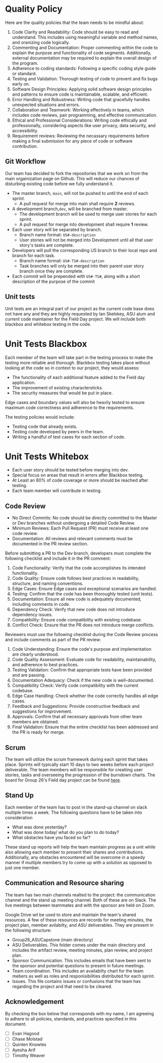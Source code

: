 # Quality Policy

Here are the quality policies that the team needs to be mindful about:
1. Code Clarity and Readability: Code should be easy to read and understand. This includes using meaningful variable and method names, and oranizing code logically.
2. Commenting and Documentation: Proper commenting within the code to explain the purpose and functionality of code segments. Additionally, external documentation may be required to explain the overall design of the program.
3. Adherence to coding standards: Following a specific coding style guide or standard.
4. Testing and Validation: Thorough testing of code to prevent and fix bugs early on.
5. Software Design Principles: Applying solid software design principles and patterns to ensure code is maintainable, scalable, and efficient.
6. Error Handling and Robustness: Writing code that gracefully handles unexpected situations and errors.
7. Collaboration and Teamwork: Working effectively in teams, which includes code reviews, pair programming, and effective communication.
8. Ethical and Professional Considerations: Writing code ethically and professionally, considering aspects like user privacy, data security, and accessibility.
9. Requirement reviews: Reviewing the necassary requirements before making a final submission for any piece of code or software contribution.


## Git Workflow
Our team has decided to fork the repositories that we work on from the main orgainization page on Github. This will reduce our chances of disturbing existing code before we fully understand it. 
-   The master branch, `main`, will not be pushed to until the end of each sprint.
    -   A pull request for merge into main shall require **2** reviews.
-   A development branch,`dev`, will be branched from master.
    -   The development branch will be used to merge user stories for each sprint.
    -   A pull request for merge into development shall require **1** review.
-   Each user story will be separated by branch.
    -   Branch name format: `US#-description`
    -   User stories will not be merged into Development until all that user story's tasks are complete.
-   Developers will pull the corresponding US branch to their local repo and branch for each task.
    -   Branch name format: `US#-TS#-description`
    -   Task branches will only be merged into their parent user story branch once they are complete.
-   Each commit will be prepended with `US#-TS#`, along with a short description of the purpose of the commit

## Unit tests
Unit tests are an integral part of our project as the current code base does not have any and they are highly requested by Ian Skelskey, ASU alum and current code maintainer for the Field Day project. We will include both blackbox and whitebox testing in the code.

# Unit Tests Blackbox
Each member of the team will take part in the testing process to make the testing more reliable and thorough. Blackbox testing takes place without looking at the code so in context to our project, they would assess:
- The functionality of each additional feature added to the Field day application.
- The improvement of existing charactersticks.
- The security measures that would be put in place.

Edge cases and boundary values will also be heavily tested to ensure maximum code correctness and adherence to the requirements.

The testing policies would include: 
- Testing code that already exists.
- Testing code developed by peers in the team.
- Writing a handful of test cases for each section of code. 

  
 # Unit Tests Whitebox
- Each user story should be tested before merging into dev.
- Special focus on areas that result in errors after Blackbox testing.
- At Least an 80% of code coverage or more should be reached after testing.
- Each team member will contribute in testing.

## Code Review
- No Direct Commits: No code should be directly committed to the Master or Dev branches without undergoing a detailed Code Review.
- Minimum Reviews: Each Pull Request (PR) must receive at least one code review.
- Documentation: All reviews and relevant comments must be documented in the PR review section.

Before submitting a PR to the Dev branch, developers must complete the following checklist and include it in the PR comment:

1. Code Functionality: Verify that the code accomplishes its intended functionality.
2. Code Quality: Ensure code follows best practices in readability, structure, and naming conventions.
3. Edge Cases: Ensure Edge cases and exceptional scenarios are handled.
4. Testing: Confirm that the code has been thoroughly tested (unit tests).
5. Documentation: Ensure all new code is adequately documented, including comments in code.
6. Dependency Check: Verify that new code does not introduce dependency issues.
7. Compatibility: Ensure code compatibility with existing codebase.
8. Conflict Check: Ensure that the PR does not introduce merge conflicts.

Reviewers must use the following checklist during the Code Review process and include comments as part of the PR review:

1. Code Understanding: Ensure the code's purpose and implementation are clearly understood.
2. Code Quality Assessment: Evaluate code for readability, maintainability, and adherence to best practices.
3. Testing Validation: Confirm that appropriate tests have been provided and are passing.
4. Documentation Adequacy: Check if the new code is well-documented.
5. Compatibility Check: Verify code compatibility with the current codebase.
6. Edge Case Handling: Check whether the code correctly handles all edge cases.
7. Feedback and Suggestions: Provide constructive feedback and suggestions for improvement.
8. Approvals: Confirm that all necessary approvals from other team members are obtained.
9. Final Validation: Ensure that the entire checklist has been addressed and the PR is ready for merge.
    
## Scrum
The team will utilize the scrum framework during each sprint that takes place. Sprints will typically start 10 days to two weeks before each project deliverable. The team members will be responsible for creatiing user stories, tasks and overseeing the progression of the burndown charts.
The board for Group 26's Field day project can be found [here](https://tree.taiga.io/project/qknowles-project-plan/timeline/).

## Stand Up 
Each member of the team has to post in the stand-up channel on slack multiple times a week. The following questions have to be taken into consideration
- What was done yesterday?
- What was done today/ what do you plan to do today?
- What obstacles have you faced so far?

These stand up reports will help the team maintain progress as a unit while also allowing each member to present their shares and contributions. Additionally, any obstacles encountered will be overcome in a speedy manner if multiple members try to come up with a solution as opposed to just one member.

## Communication and Resource sharing
The team has two main channels realted to the project: the communication channel and the stand up meeting channel. Both of these are on Slack. The live meetings between teammates and with the sponsor are held on Zoom. 

Google Drive wil be used to store and maintain the team's shared resources. A few of these resources are records for meeting minutes, the project plan, member avilabilty, and ASU deliverables. They are present in the following structure:

-   Group26_ASUCapstone (main directory)
-   ASU Deliverables. This folder comes under the main directory and includes the artifact review, meeting minutes, plan review, and project plan.
-   Sponsor Communication. This includes emails that have been sent to the sponsor and potential questions to present in future meetings.
-   Team coordination. This includes an availabilty chart for the team mebers as well as roles and responisibilities distributed for each sprint.
-   Issues. This file contains issues or confusions that the team has regarding the project and that need to be cleared.


## Acknowledgement

By checking the box below that corresponds with my name, I am agreeing to adhere to all policies, standards,
and practices specified in this document.

-   [ ] Evan Hagood
-   [ ] Chase Molstad
-   [ ] Quinten Knowles
-   [ ] Ayesha Arif
-   [ ] Timothy Weaver
